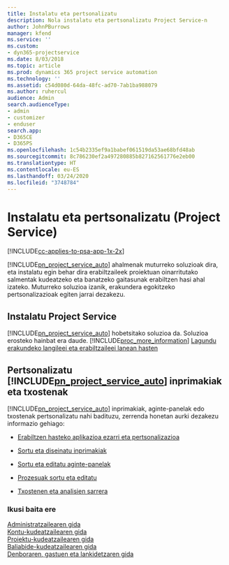 ```yaml
---
title: Instalatu eta pertsonalizatu
description: Nola instalatu eta pertsonalizatu Project Service-n
author: JohnPBurrows
manager: kfend
ms.service: ''
ms.custom:
- dyn365-projectservice
ms.date: 8/03/2018
ms.topic: article
ms.prod: dynamics 365 project service automation
ms.technology: ''
ms.assetid: c54d080d-64da-48fc-ad70-7ab1ba988079
ms.author: ruhercul
audience: Admin
search.audienceType:
- admin
- customizer
- enduser
search.app:
- D365CE
- D365PS
ms.openlocfilehash: 1c54b2335ef9a1babef061519da53ae68bfd48ab
ms.sourcegitcommit: 8c786230ef2a497280885b827162561776e2eb00
ms.translationtype: HT
ms.contentlocale: eu-ES
ms.lasthandoff: 03/24/2020
ms.locfileid: "3748784"
---
```

# <a name="install-and-customize-project-service"></a>Instalatu eta pertsonalizatu (Project Service)

[!INCLUDE[cc-applies-to-psa-app-1x-2x](../includes/cc-applies-to-psa-app-1x-2x.md)]

[!INCLUDE[pn_project_service_auto](../includes/pn-project-service-auto.md)] ahalmenak muturreko soluzioak dira, eta instalatu egin behar dira erabiltzaileek proiektuan oinarritutako salmentak kudeatzeko eta banatzeko gaitasunak erabiltzen hasi ahal izateko. Muturreko soluzioa izanik, erakundera egokitzeko pertsonalizazioak egiten jarrai dezakezu.  
<!-- TODO: I expect to find the information on how to get and install this here. Please find that and add it here. Same for Project Service.--> 
  
## <a name="install-project-service"></a>Instalatu Project Service  
 [!INCLUDE[pn_project_service_auto](../includes/pn-project-service-auto.md)] hobetsitako soluzioa da. Soluzioa erosteko hainbat era daude. [!INCLUDE[proc_more_information](../includes/proc-more-information.md)] [Lagundu erakundeko langileei eta erabiltzaileei lanean hasten](../admin/onboard-your-organization-and-users-to-dynamics-365-online.md)  
  
## <a name="customize-pn_project_service_auto-forms-and-reports"></a>Pertsonalizatu [!INCLUDE[pn_project_service_auto](../includes/pn-project-service-auto.md)] inprimakiak eta txostenak  
 [!INCLUDE[pn_project_service_auto](../includes/pn-project-service-auto.md)] inprimakiak, aginte-panelak edo txostenak pertsonalizatu nahi badituzu, zerrenda honetan aurki dezakezu informazio gehiago:  
  
- [Erabiltzen hasteko aplikazioa ezarri eta pertsonalizazioa](../customize/getting-started-customization.md)  
  
- [Sortu eta diseinatu inprimakiak](../customize/create-design-forms.md)  
  
- [Sortu eta editatu aginte-panelak](../customize/create-edit-dashboards.md)  
  
- [Prozesuak sortu eta editatu](../customize/guide-staff-through-common-tasks-processes.md)  
  
- [Txostenen eta analisien sarrera](../analytics/reporting-analytics-with-dynamics-365.md)  
  
### <a name="see-also"></a>Ikusi baita ere  
 [Administratzailearen gida](../project-service/admin-guide.md)   
 [Kontu-kudeatzailearen gida](../project-service/account-manager-guide.md)   
 [Proiektu-kudeatzailearen gida](../project-service/project-manager-guide.md)   
 [Baliabide-kudeatzailearen gida](../project-service/resource-manager-guide.md)   
 [Denboraren, gastuen eta lankidetzaren gida](../project-service/time-expense-collaboration-guide.md)
